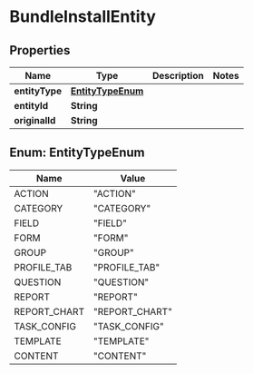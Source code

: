 

# BundleInstallEntity


## Properties

| Name | Type | Description | Notes |
|------------ | ------------- | ------------- | -------------|
|**entityType** | [**EntityTypeEnum**](#EntityTypeEnum) |  |  |
|**entityId** | **String** |  |  |
|**originalId** | **String** |  |  |



## Enum: EntityTypeEnum

| Name | Value |
|---- | -----|
| ACTION | &quot;ACTION&quot; |
| CATEGORY | &quot;CATEGORY&quot; |
| FIELD | &quot;FIELD&quot; |
| FORM | &quot;FORM&quot; |
| GROUP | &quot;GROUP&quot; |
| PROFILE_TAB | &quot;PROFILE_TAB&quot; |
| QUESTION | &quot;QUESTION&quot; |
| REPORT | &quot;REPORT&quot; |
| REPORT_CHART | &quot;REPORT_CHART&quot; |
| TASK_CONFIG | &quot;TASK_CONFIG&quot; |
| TEMPLATE | &quot;TEMPLATE&quot; |
| CONTENT | &quot;CONTENT&quot; |



